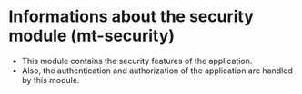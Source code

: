 # Informations about the security module (mt-security)
- This module contains the security features of the application.
- Also, the authentication and authorization of the application are handled by this module.